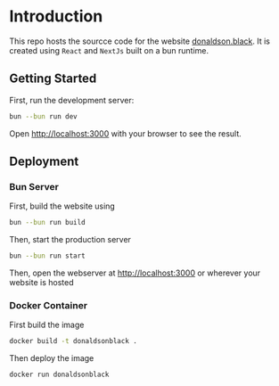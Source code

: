 # Introduction
This repo hosts the sourcce code for the website [donaldson.black](https://donaldson.black). It is created using `React` and `NextJs` built on a bun runtime. 

## Getting Started

First, run the development server:

```bash
bun --bun run dev
```
Open [http://localhost:3000](http://localhost:3000) with your browser to see the result.

## Deployment

### Bun Server

First, build the website using

```bash
bun --bun run build
```

Then, start the production server

```bash
bun --bun run start
```

Then, open the webserver at [http://localhost:3000](http://localhost:3000) or wherever your website is hosted

### Docker Container

First build the image

```bash
docker build -t donaldsonblack .
```

Then deploy the image

```bash
docker run donaldsonblack
```